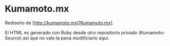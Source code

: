 Kumamoto.mx
===========

Rediseño de [http://kumamoto.mx][Kumamoto.mx].

El HTML es generado con Ruby desde otro repositorio privado (Kumamoto-Source) asi que no vale la pena modificiarlo aqui.
